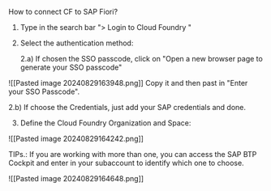 How to connect CF to SAP Fiori?

1) Type in the search bar "> Login to Cloud Foundry " 
2) Select the authentication method: 

	2.a) If chosen the SSO passcode, click on "Open a new browser page to generate your SSO passcode"

![[Pasted image 20240829163948.png]]
Copy it and then past in "Enter your SSO Passcode".

2.b) If choose the Credentials, just add your SAP credentials and done.

3) Define the Cloud Foundry Organization and Space: 

![[Pasted image 20240829164242.png]]

TIPs.: If you are working with more than one, you can access the SAP BTP Cockpit and enter in your subaccount to identify which one to choose. 

![[Pasted image 20240829164648.png]]


